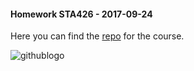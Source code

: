 #### Homework STA426 - 2017-09-24

Here you can find the [repo](https://github.com/sta426hs2017/material) for the course.

![githublogo]

[githublogo]: https://github.com/akirbis/STA426/GitHub_Logo.png







